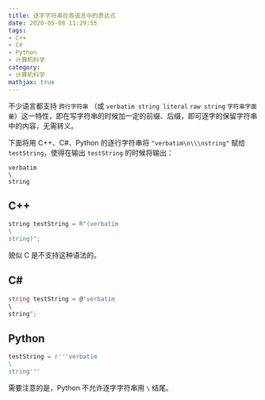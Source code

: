 ```yaml
---
title: 逐字字符串在各语言中的表达式
date: 2020-05-08 11:29:55
tags:
- C++
- C#
- Python
- 计算机科学
category:
- 计算机科学
mathjax: true
---
```


不少语言都支持 `跨行字符串` （或 `verbatim string literal` `raw string` `字符串字面量`）这一特性，即在写字符串的时候加一定的前缀、后缀，即可逐字的保留字符串中的内容，无需转义。

下面将用 C++、C#、Python 的逐行字符串将 `"verbatim\n\\\nstring"` 赋给 `testString`，使得在输出 `testString` 的时候将输出：

```
verbatim
\
string
```

## C++

```cpp
string testString = R"(verbatim
\
string)";
```

貌似 C 是不支持这种语法的。

## C# #

```cs
string testString = @"verbatim
\
string";
```

## Python

```py
testString = r'''verbatim
\
string'''
```

需要注意的是，Python 不允许逐字字符串用 `\` 结尾。